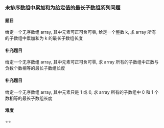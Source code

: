 ### 未排序数组中累加和为给定值的最长子数组系列问题

#### 题目
给定一个无序数组 array, 其中元素可正可负可零, 给定一个整数 k, 求 array 所有的子数组中累加和为 k 的最长子数组长度

#### 补充题目
给定一个无序数组 array, 其中元素可正可负可零, 求 array 所有的子数组中正数与负数个数相等的最长子数组长度

#### 补充题目
给定一个无序数组 array, 其中元素只是 1 或 0, 求 array 所有的子数组中 0 和 1 个数相等的最长子数组长度

#### 难度
:star::star:
